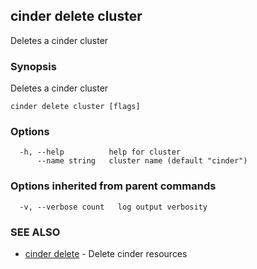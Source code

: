 ## cinder delete cluster

Deletes a cinder cluster

### Synopsis

Deletes a cinder cluster

```
cinder delete cluster [flags]
```

### Options

```
  -h, --help          help for cluster
      --name string   cluster name (default "cinder")
```

### Options inherited from parent commands

```
  -v, --verbose count   log output verbosity
```

### SEE ALSO

* [cinder delete](cinder-delete.md)	 - Delete cinder resources

